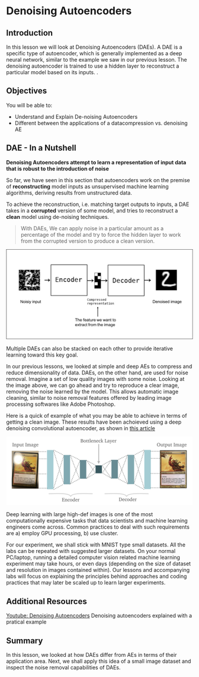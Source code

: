 
# Denoising Autoencoders
## Introduction
In this lesson we will look at Denoising Autoencoders (DAEs). A DAE is a specific type of autoencoder, which is generally implemented as a deep neural network, similar to the example we saw in our previous lesson. The denoising autoencoder is trained to use a hidden layer to reconstruct a particular model based on its inputs. . 

## Objectives
You will be able to:
- Understand and Explain De-noising Autoencoders
- Different between the applications of a datacompression vs. denoising AE

## DAE - In a Nutshell

__Denoising Autoencoders attempt to learn a representation of input data that is robust to the introduction of noise__

So far, we have seen in this section that autoencoders work on the premise of __reconstructing__ model inputs as  unsupervised machine learning algorithms, deriving results from unstructured data.

To achieve the reconstruction, i.e. matching target outputs to inputs, a DAE takes in a __corrupted__ version of some model, and tries to reconstruct a __clean__ model using de-noising techniques. 

> With DAEs, We can apply noise in a particular amount as a percentage of the model and try to force the hidden layer to work from the corrupted version to produce a clean version. 

<img src="dae1.png" width=600>

Multiple DAEs can also be stacked on each other to provide iterative learning toward this key goal.

In our previous lessons, we looked at simple and deep AEs to compress and reduce dimensionality of data. DAEs, on the other hand, are used for noise removal. Imagine a set of low quality images with some noise. Looking at the image above, we can go ahead and try to reproduce a clear image, removing the noise learned by the model. This allows automatic image cleaning, similar to noise removal features offered by leading image processing softwares like Adobe Photoshop. 

Here is a quick of example of what you may be able to achieve in terms of getting a clean image. These results have been achoieved using a deep denoising convolutional autoencoder, as shown in [this article](https://hackernoon.com/a-deep-convolutional-denoising-autoencoder-for-image-classification-26c777d3b88e)

<img src="dae2.png" width=700>





Deep learning with large high-def images is one of the most computationally expensive tasks that data scientists and machine learning engineers come across. Common practices to deal with such requirements are a) employ GPU processing, b) use cluster. 

For our experiment, we shall stick with MNIST type small datasets. All the labs can be repeated with suggested larger datasets. On your normal PC/laptop, running a detailed computer vision related machine learning experiment may take hours, or even days (depending on the size of dataset and resolution in images contained within). Our lessons and accompanying labs will focus on explaining the principles behind approaches and coding practices that may later be scaled up to learn larger experiments. 


## Additional Resources
[Youtube: Denoising Autoencoders](https://www.youtube.com/watch?v=t2NQ_c5BFOc) Denoising autoencoders explained with a pratical example

## Summary 

In this lesson, we looked at how DAEs differ from AEs in terms of their application area. Next, we shall apply this idea of a small image dataset and inspect the noise removal capabilities of DAEs. 
